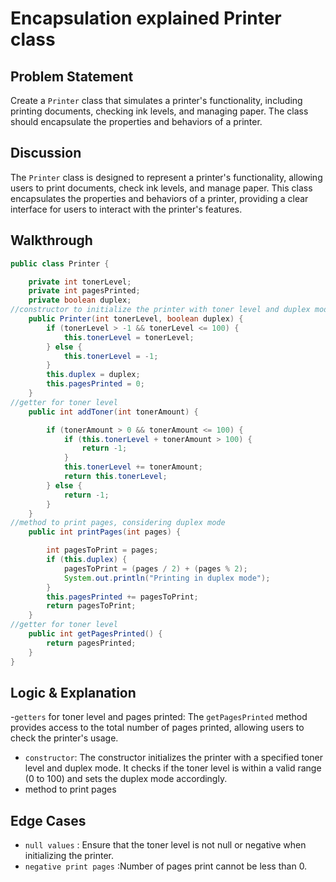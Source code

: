 # Encapsulation explained  Printer class
## Problem Statement
Create a `Printer` class that simulates a printer's functionality, including printing documents, checking ink levels, and managing paper. The class should encapsulate the properties and behaviors of a printer.
## Discussion
The `Printer` class is designed to represent a printer's functionality, allowing users to print documents, check ink levels, and manage paper. This class encapsulates the properties and behaviors of a printer, providing a clear interface for users to interact with the printer's features.
## Walkthrough
```java
public class Printer {

    private int tonerLevel;
    private int pagesPrinted;
    private boolean duplex;
//constructor to initialize the printer with toner level and duplex mode
    public Printer(int tonerLevel, boolean duplex) {
        if (tonerLevel > -1 && tonerLevel <= 100) {
            this.tonerLevel = tonerLevel;
        } else {
            this.tonerLevel = -1;
        }
        this.duplex = duplex;
        this.pagesPrinted = 0;
    }
//getter for toner level
    public int addToner(int tonerAmount) {

        if (tonerAmount > 0 && tonerAmount <= 100) {
            if (this.tonerLevel + tonerAmount > 100) {
                return -1;
            }
            this.tonerLevel += tonerAmount;
            return this.tonerLevel;
        } else {
            return -1;
        }
    }
//method to print pages, considering duplex mode
    public int printPages(int pages) {

        int pagesToPrint = pages;
        if (this.duplex) {
            pagesToPrint = (pages / 2) + (pages % 2);
            System.out.println("Printing in duplex mode");
        }
        this.pagesPrinted += pagesToPrint;
        return pagesToPrint;
    }
//getter for toner level
    public int getPagesPrinted() {
        return pagesPrinted;
    }
}
```
## Logic & Explanation
-`getters` for toner level and pages printed: The `getPagesPrinted` method provides access to the total number of pages printed, allowing users to check the printer's usage.
- `constructor`: The constructor initializes the printer with a specified toner level and duplex mode. It checks if the toner level is within a valid range (0 to 100) and sets the duplex mode accordingly.
- method to print pages

## Edge Cases
- `null values` : Ensure that the toner level is not null or negative when initializing the printer.
- `negative print pages` :Number of pages print cannot be less than 0.

